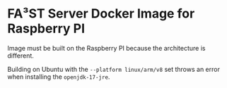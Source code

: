 # FA³ST Server Docker Image for Raspberry PI

Image must be built on the Raspberry PI because the architecture is different.

Building on Ubuntu with the `--platform linux/arm/v8` set throws an error when installing the `openjdk-17-jre`.